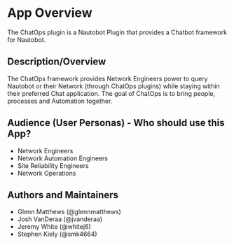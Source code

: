 # App Overview

The ChatOps plugin is a Nautobot Plugin that provides a Chatbot framework for Nautobot.

## Description/Overview

The ChatOps framework provides Network Engineers power to query Nautobot or their Network (through ChatOps plugins) while staying within their preferred Chat application. The goal of ChatOps is to bring people, processes and Automation together.

## Audience (User Personas) - Who should use this App?

- Network Engineers
- Network Automation Engineers
- Site Reliability Engineers
- Network Operations

## Authors and Maintainers

- Glenn Matthews (@glennmatthews)
- Josh VanDeraa (@jvanderaa)
- Jeremy White (@whitej6)
- Stephen Kiely (@smk4664)
